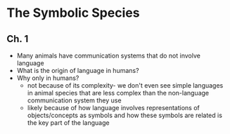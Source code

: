 # The Symbolic Species

## Ch. 1

- Many animals have communication systems that do not involve language
- What is the origin of language in humans?
- Why only in humans?
    - not because of its complexity- we don't even see simple languages in animal species that are less complex than the non-language communication system they use
    - likely because of how language involves representations of objects/concepts as symbols and how these symbols are related is the key part of the language